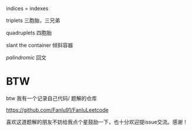 indices = indexes


triplets 三胞胎，三兄弟

quadruplets 四胞胎 

slant the container 倾斜容器

_palindromic_ 回文


# BTW

  
btw 我有一个记录自己代码/ 题解的仓库


https://github.com/Fanlu91/FanluLeetcode
  

喜欢这道题解的朋友不妨给我点个星鼓励一下，也十分欢迎提issue交流。感谢！
